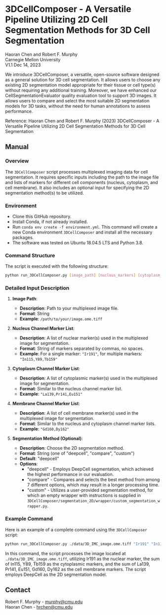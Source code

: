 # 3DCellComposer - A Versatile Pipeline Utilizing 2D Cell Segmentation Methods for 3D Cell Segmentation
Haoran Chen and Robert F. Murphy\
Carnegie Mellon University\
V1.1 Dec 14, 2023

We introduce 3DCellComposer, a versatile, open-source software designed as a general solution for 3D cell segmentation. It allows users to choose any existing 2D segmentation model appropriate for their tissue or cell type(s) without requiring any additional training. Moreover, we have enhanced our CellSegmentationEvaluator quality evaluation tool to support 3D images. It allows users to compare and select the most suitable 2D segmentation models for 3D tasks, without the need for human annotations to assess performance.

Reference: Haoran Chen and Robert F. Murphy (2023) 3DCellComposer - A Versatile Pipeline Utilizing 2D Cell Segmentation Methods for 3D Cell Segmentation


## Manual

### Overview
The `3DCellComposer` script processes multiplexed imaging data for cell segmentation. It requires specific inputs including the path to the image file and lists of markers for different cell components (nucleus, cytoplasm, and cell membrane). It also includes an optional input for specifying the 2D segmentation method(s) to be utilized.

### Environment

- Clone this GitHub repository.
- Install Conda, if not already installed.
- Run `conda env create -f environment.yml`. This command will create a new Conda environment `3DCellComposer` and install all the necessary packages.
- The software was tested on Ubuntu 18.04.5 LTS and Python 3.8.


### Command Structure
The script is executed with the following structure:

```bash
python run_3DCellComposer.py [image_path] [nucleus_markers] [cytoplasm_markers] [membrane_markers] [--segmentation_method]
```
### Detailed Input Description

1. **Image Path**: 
   - **Description**: Path to your multiplexed image file.
   - **Format**: String
   - **Example**: `/path/to/your/image.ome.tiff`

2. **Nucleus Channel Marker List**:
   - **Description**: A list of nuclear marker(s) used in the multiplexed image for segmentation.
   - **Format**: String of markers separated by commas, no spaces.
   - **Example**: For a single marker: `"Ir191"`, for multiple markers: `"In115,Y89,Tb159"`

3. **Cytoplasm Channel Marker List**:
   - **Description**: A list of cytoplasmic marker(s) used in the multiplexed image for segmentation.
   - **Format**: Similar to the nucleus channel marker list.
   - **Example**: `"La139,Pr141,Eu151"`

4. **Membrane Channel Marker List**:
   - **Description**: A list of cell membrane marker(s) used in the multiplexed image for segmentation.
   - **Format**: Similar to the nucleus and cytoplasm channel marker lists.
   - **Example**: `"Gd160,Dy162"`
   
5. **Segmentation Method (Optional)**:
   - **Description**: Choose the 2D segmentation method.
   - **Format**: String (one of "deepcell", "compare", "custom")
   - **Default**: "deepcell"
   - **Options**:
      - "deepcell" - Employs DeepCell segmentation, which achieved the highest performance in our evaluation.
      - "compare" - Compares and selects the best method from among 7 different options, which may result in a longer processing time.
      - "custom" - Utilizes a user-provided segmentation method, for which an empty wrapper with instructions is supplied in `3DCellComposer/segmentation_2D/wrapper/custom_segmentation_wrapper.py`.

### Example Command
Here is an example of a complete command using the `3DCellComposer` script:

```bash
python run_3DCellComposer.py ./data/3D_IMC_image.ome.tiff "Ir191" "In115,Y89,Tb159" "La139,Pr141,Eu151,Gd160,Dy162" --segmentation_method "deepcell"
```

In this command, the script processes the image located at `./data/3D_IMC_image.ome.tiff`, utilizing Ir191 as the nuclear marker, the sum of In115, Y89, Tb159 as the cytoplasmic markers, and the sum of La139, Pr141, Eu151, Gd160, Dy162 as the cell membrane markers. The script employs DeepCell as the 2D segmentation model.


## Contact

Robert F. Murphy - murphy@cmu.edu\
Haoran Chen - hrchen@cmu.edu

